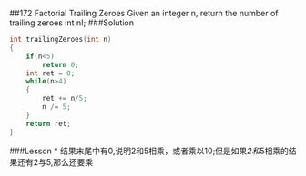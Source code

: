 ##172 Factorial Trailing Zeroes
Given an integer n, return the number of trailing zeroes int n!;
###Solution
```C
int trailingZeroes(int n)
{
    if(n<5)
        return 0;
    int ret = 0;
    while(n>4)
    {
        ret += n/5;
        n /= 5;
    }
    return ret;
}
```
###Lesson
* 
结果末尾中有0,说明2和5相乘，或者乘以10;但是如果*2和*5相乘的结果还有2与5,那么还要乘